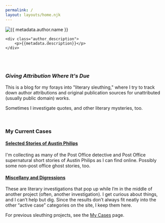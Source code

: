 ```yaml
---
permalink: /
layout: layouts/home.njk
---
```



<div class="padded_author_container">
    <img src="{{ metadata.author.avatar }}" alt="{{ metadata.author.name }}">

    <div class="author_description">
        <p>{{metadata.description}}</p>
    </div>
</div>

<br>
<br>

<div class="message-box">
   <h3><em>Giving Attribution Where It's Due</em></h3>
   
This is a blog for my forays into "literary sleuthing," where I try to track down author attributions and original publication sources
for unattributed (usually public domain) works.

Sometimes I investigate quotes, and other literary mysteries, too.
</div>

<br>

<div class="message-box">
<h3>My Current Cases</h3>

#### [Selected Stories of Austin Philips](/pages/austin-philips/)

I'm collecting as many of the Post Office detective and Post Office supernatural short stories of Austin Philips as I can find online. Possibly some non-post office ghost stories, too.


#### [Miscellany and Digressions](/pages/miscellany-and-digressions/)

These are literary investigations that pop up while I’m in the middle of another project (often, another investigation). I get curious about things, and I can’t help but dig. Since the results don’t always fit neatly into the other “active case” categories on the site, I keep them here.

For previous sleuthing projects, see the [My Cases](/pages/my-investigations/) page.

</div>




